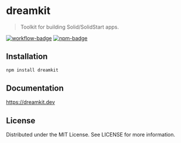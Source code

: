 # dreamkit

> Toolkit for building Solid/SolidStart apps.

[![workflow-badge]](https://github.com/swordev/dreamkit/actions/workflows/ci.yaml) [![npm-badge]](https://www.npmjs.com/package/dreamkit)

[workflow-badge]: https://img.shields.io/github/actions/workflow/status/swordev/dreamkit/ci.yaml?branch=main
[npm-badge]: https://img.shields.io/npm/v/dreamkit?label=dreamkit

## Installation

```sh
npm install dreamkit
```

## Documentation

https://dreamkit.dev

## License

Distributed under the MIT License. See LICENSE for more information.
